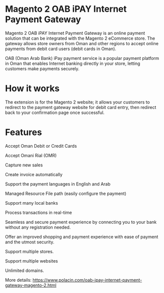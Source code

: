 # Magento 2 OAB iPAY Internet Payment Gateway
Magento 2 OAB iPAY Internet Payment Gateway is an online payment solution that can be integrated with the Magento 2 eCommerce store. The gateway allows store owners from Oman and other regions to accept online payments from debit card users (debit cards in Oman).

OAB (Oman Arab Bank) iPay payment service is a popular payment platform in Oman that enables Internet banking directly in your store, letting customers make payments securely.

# How it works
The extension is for the Magento 2 website; it allows your customers to redirect to the payment gateway website for debit card entry, then redirect back to your confirmation page once successful.
# Features
Accept Oman Debit or Credit Cards

Accept Omani Rial (OMR)

Capture new sales

Create invoice automatically

Support the payment languages in English and Arab

Managed Resource File path (easily configure the payment)

Support many local banks

Process transactions in real-time

Seamless and secure payment experience by connecting you to your bank without any registration needed.

Offer an improved shopping and payment experience with ease of payment and the utmost security.

Support multiple stores.

Support multiple websites

Unlimited domains.

More details: https://www.polacin.com/oab-ipay-internet-payment-gateway-magento-2.html
